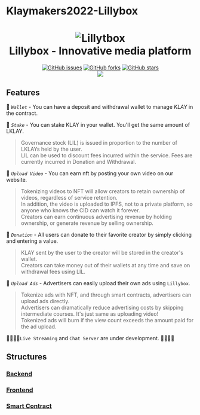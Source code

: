# Klaymakers2022-Lillybox

<h1 align=center>
    <img title=Lillytbox src="https://cdn.dorahacks.io/static/files/1662102956658_%E1%84%8C%E1%85%A1%E1%86%A8%E1%84%80%E1%85%A6.jpeg" /><br />
    Lillybox - Innovative media platform
</h1>   

<p align="center">
    <a href="https://github.com/SeogyuGim/Klaymakers2022-Lillybox/issues"><img alt="GitHub issues" src="https://img.shields.io/github/issues/SeogyuGim/Klaymakers2022-Lillybox?style=for-the-badge"></a>
    <a href="https://github.com/SeogyuGim/Klaymakers2022-Lillybox/network"><img alt="GitHub forks" src="https://img.shields.io/github/forks/SeogyuGim/Klaymakers2022-Lillybox?style=for-the-badge"></a>
    <a href="https://github.com/SeogyuGim/Klaymakers2022-Lillybox/stargazers"><img alt="GitHub stars" src="https://img.shields.io/github/stars/SeogyuGim/Klaymakers2022-Lillybox?style=for-the-badge"></a><br />
    <a href="https://hits.seeyoufarm.com"><img src="https://hits.seeyoufarm.com/api/count/incr/badge.svg?url=https%3A%2F%2Fgithub.com%2FSeogyuGim%2FKlaymakers2022-Lillybox&count_bg=%233D94C8&title_bg=%23555555&icon=&icon_color=%23E7E7E7&title=hits&edge_flat=false"/></a>
</p>

## Features

📌  *`Wallet`* - You can have a deposit and withdrawal wallet to manage *KLAY* in the contract.

📌  *`Stake`* - You can stake KLAY in your wallet. You'll get the same amount of LKLAY.
> Governance stock (LIL) is issued in proportion to the number of LKLAYs held by the user.  
> LIL can be used to discount fees incurred within the service. Fees are currently incurred in Donation and Withdrawal.

📌 *`Upload Video`* - You can earn nft by posting your own video on our website.
> Tokenizing videos to NFT will allow creators to retain ownership of videos, regardless of service retention.  
> In addition, the video is uploaded to IPFS, not to a private platform, so anyone who knows the CID can watch it forever.  
> Creators can earn continuous advertising revenue by holding ownership, or generate revenue by selling ownership.

📌 *`Donation`* - All users can donate to their favorite creator by simply clicking and entering a value.
> KLAY sent by the user to the creator will be stored in the creator's wallet.  
> Creators can take money out of their wallets at any time and save on withdrawal fees using LIL.  

📌 *`Upload Ads`* - Advertisers can easily upload their own ads using `Lillybox`.
> Tokenize ads with NFT, and through smart contracts, advertisers can upload ads directly.   
> Advertisers can dramatically reduce advertising costs by skipping intermediate courses. It's just same as uploading video!  
> Tokenized ads will burn if the view count exceeds the amount paid for the ad upload.

🏃‍🏃‍🏃‍♂️`Live Streaming` and `Chat Server` are under development. 🏃‍🏃‍🏃‍♂️

## Structures

### [Backend](https://github.com/Gimmingyu/Klaymakers2022-Lillybox/tree/main/backend)

### [Frontend](https://github.com/Gimmingyu/Klaymakers2022-Lillybox/tree/main/frontend)

### [Smart Contract](https://github.com/Gimmingyu/Klaymakers2022-Lillybox/tree/main/smartcontract)

